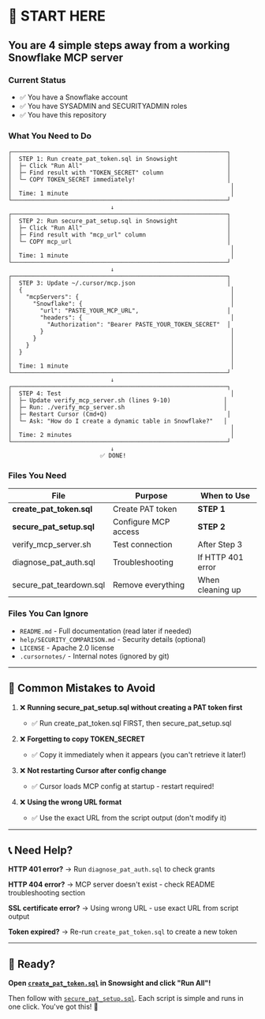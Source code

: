 # 🎯 START HERE

## You are 4 simple steps away from a working Snowflake MCP server

### Current Status
- ✅ You have a Snowflake account
- ✅ You have SYSADMIN and SECURITYADMIN roles
- ✅ You have this repository

### What You Need to Do

```
┌─────────────────────────────────────────────────────────────┐
│  STEP 1: Run create_pat_token.sql in Snowsight              │
│  ├─ Click "Run All"                                         │
│  ├─ Find result with "TOKEN_SECRET" column                  │
│  └─ COPY TOKEN_SECRET immediately!                          │
│                                                              │
│  Time: 1 minute                                              │
└─────────────────────────────────────────────────────────────┘
                             ↓
┌─────────────────────────────────────────────────────────────┐
│  STEP 2: Run secure_pat_setup.sql in Snowsight              │
│  ├─ Click "Run All"                                         │
│  ├─ Find result with "mcp_url" column                       │
│  └─ COPY mcp_url                                            │
│                                                              │
│  Time: 1 minute                                              │
└─────────────────────────────────────────────────────────────┘
                             ↓
┌─────────────────────────────────────────────────────────────┐
│  STEP 3: Update ~/.cursor/mcp.json                          │
│  {                                                           │
│    "mcpServers": {                                           │
│      "Snowflake": {                                          │
│        "url": "PASTE_YOUR_MCP_URL",                         │
│        "headers": {                                          │
│          "Authorization": "Bearer PASTE_YOUR_TOKEN_SECRET"  │
│        }                                                     │
│      }                                                       │
│    }                                                         │
│  }                                                           │
│                                                              │
│  Time: 1 minute                                              │
└─────────────────────────────────────────────────────────────┘
                             ↓
┌─────────────────────────────────────────────────────────────┐
│  STEP 4: Test                                                │
│  ├─ Update verify_mcp_server.sh (lines 9-10)               │
│  ├─ Run: ./verify_mcp_server.sh                            │
│  ├─ Restart Cursor (Cmd+Q)                                  │
│  └─ Ask: "How do I create a dynamic table in Snowflake?"   │
│                                                              │
│  Time: 2 minutes                                             │
└─────────────────────────────────────────────────────────────┘
                             ↓
                          ✅ DONE!
```

### Files You Need

| File | Purpose | When to Use |
|------|---------|-------------|
| **create_pat_token.sql** | Create PAT token | **STEP 1** |
| **secure_pat_setup.sql** | Configure MCP access | **STEP 2** |
| verify_mcp_server.sh | Test connection | After Step 3 |
| diagnose_pat_auth.sql | Troubleshooting | If HTTP 401 error |
| secure_pat_teardown.sql | Remove everything | When cleaning up |

### Files You Can Ignore

- `README.md` - Full documentation (read later if needed)
- `help/SECURITY_COMPARISON.md` - Security details (optional)
- `LICENSE` - Apache 2.0 license
- `.cursornotes/` - Internal notes (ignored by git)

---

## 🚨 Common Mistakes to Avoid

1. ❌ **Running secure_pat_setup.sql without creating a PAT token first**
   - ✅ Run create_pat_token.sql FIRST, then secure_pat_setup.sql

2. ❌ **Forgetting to copy TOKEN_SECRET**
   - ✅ Copy it immediately when it appears (you can't retrieve it later!)

3. ❌ **Not restarting Cursor after config change**
   - ✅ Cursor loads MCP config at startup - restart required!

4. ❌ **Using the wrong URL format**
   - ✅ Use the exact URL from the script output (don't modify it)

---

## 📞 Need Help?

**HTTP 401 error?**
→ Run `diagnose_pat_auth.sql` to check grants

**HTTP 404 error?**
→ MCP server doesn't exist - check README troubleshooting section

**SSL certificate error?**
→ Using wrong URL - use exact URL from script output

**Token expired?**
→ Re-run `create_pat_token.sql` to create a new token

---

## 🎯 Ready?

**Open [`create_pat_token.sql`](../create_pat_token.sql) in Snowsight and click "Run All"!**

Then follow with [`secure_pat_setup.sql`](../secure_pat_setup.sql). Each script is simple and runs in one click. You've got this! 🚀


